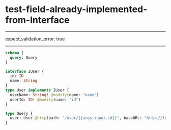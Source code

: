 # test-field-already-implemented-from-Interface

---

expect_validation_error: true

---

```graphql @server
schema {
  query: Query
}

interface IUser {
  id: ID
  name: String
}
type User implements IUser {
  userName: String! @modify(name: "name")
  userId: ID! @modify(name: "id")
}

type Query {
  user: User @http(path: "/user/{{args.input.id}}", baseURL: "http://localhost:8080")
}
```
